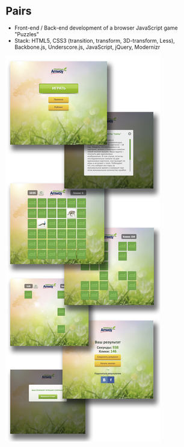 # Pairs
* Front-end / Back-end development of а browser JavaScript game "Puzzles"
* Stack: HTML5, CSS3 (transition, transform, 3D-transform, Less), Backbone.js, Underscore.js, JavaScript, jQuery, Modernizr 

![alt text](https://github.com/schiz/pairs/raw/master/ishodnik.jpg "Pairs markup")

